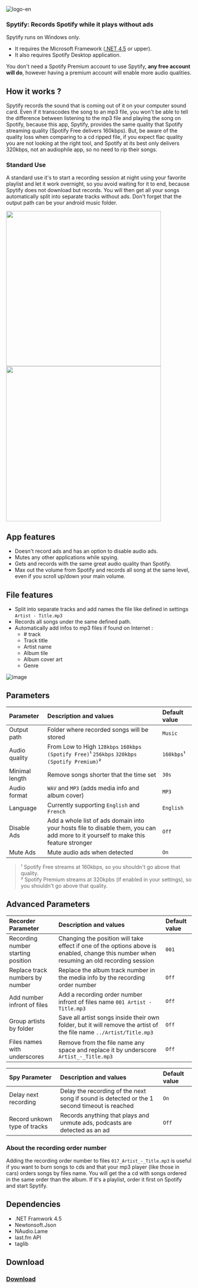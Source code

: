 ![logo-en](https://user-images.githubusercontent.com/23088305/29906214-6daad21c-8de1-11e7-80f5-ef6791cc7825.png)

### Spytify: Records Spotify while it plays without ads
Spytify runs on Windows only.
- It requires the Microsoft Framework ([.NET 4.5](https://www.microsoft.com/en-ca/download/details.aspx?id=17851) or upper).
- It also requires Spotify Desktop application.

You don't need a Spotify Premium account to use Spytify, __any free account will do__, however having a premium account will enable more audio qualities.

## How it works ?
Spytify records the sound that is coming out of it on your computer sound card. Even if it transcodes the song to an mp3 file, you won't be able to tell the difference between listening to the mp3 file and playing the song on Spotify, because this app, Spytify, provides the same quality that Spotify streaming quality (Spotify Free delivers 160kbps). But, be aware of the quality loss when comparing to a cd ripped file, if you expect flac quality you are not looking at the right tool, and Spotify at its best only delivers 320kbps, not an audiophile app, so no need to rip their songs.

### Standard Use
A standard use it's to start a recording session at night using your favorite playlist and let it work overnight, so you avoid waiting for it to end, because Spytify does not download but records. You will then get all your songs automatically split into separate tracks without ads. Don't forget that the output path can be your android music folder.

<span><img width="420" height="auto" src="https://user-images.githubusercontent.com/23088305/37263373-39d18762-257e-11e8-9735-758d6517d4c8.png"/>
<img width="420" height="auto" src="https://user-images.githubusercontent.com/23088305/37263401-62d56ed0-257e-11e8-8eaf-102043c0196f.png"/></span>

## App features
- Doesn't record ads and has an option to disable audio ads.
- Mutes any other applications while spying.
- Gets and records with the same great audio quality than Spotify.
- Max out the volume from Spotify and records all song at the same level, even if you scroll up/down your main volume.

## File features
- Split into separate tracks and add names the file like defined in settings `Artist - Title.mp3`
- Records all songs under the same defined path.
- Automatically add infos to mp3 files if found on Internet :
   - \# track
   - Track title
   - Artist name
   - Album tile
   - Album cover art
   - Genre

![image](https://user-images.githubusercontent.com/23088305/37262916-232d806c-257c-11e8-8d2f-8d5c16ab5e2f.png)

## Parameters

| Parameter               | Description and values                 | Default value  |
|:------------------------|:---------------------------------------|:---------------|
| Output path             | Folder where recorded songs will be stored | `Music`     |
| Audio quality           | From Low to High `128kbps` `160kbps (Spotify Free)`¹ `256kbps` `320kbps (Spotify Premium)`² | `160kbps`¹ |
| Minimal length          | Remove songs shorter that the time set  | `30s`  |
| Audio format            | `WAV` and `MP3` (adds media info and album cover) | `MP3`    |
| Language               | Currently supporting `English` and `French` | `English` |
| Disable Ads             | Add a whole list of ads domain into your hosts file to disable them, you can add more to it yourself to make this feature stronger | `Off`   |
| Mute Ads               | Mute audio ads when detected | `On` |

> ¹ Spotify Free streams at 160kbps, so you shouldn't go above that quality.     
> ² Spotify Premium streams at 320kpbs (if enabled in your settings), so you shouldn't go above that quality.

## Advanced Parameters
| Recorder Parameter      | Description and values                 | Default value  |
|:------------------------|:---------------------------------------|:---------------|
| Recording number starting position | Changing the position will take effect if one of the options above is enabled, change this number when resuming an old recording session | `001` |
| Replace track numbers by number | Replace the album track number in the media info by the recording order number | `Off` |
| Add number infront of files | Add a recording order number infront of files name `001 Artist - Title.mp3` | `Off` |
| Group artists by folder | Save all artist songs inside their own folder, but it will remove the artist of the file name `../Artist/Title.mp3` | `Off` |
| Files names with underscores | Remove from the file name any space and replace it by underscore `Artist_-_Title.mp3` | `Off` | 

| Spy Parameter      | Description and values                 | Default value  |
|:------------------------|:---------------------------------------|:---------------|
| Delay next recording    | Delay the recording of the next song if sound is detected or the 1 second timeout is reached | `On` |
| Record unkown type of tracks | Records anything that plays and unmute ads, podcasts are detected as an ad  | `Off` |

### About the recording order number
Adding the recording order number to files `017_Artist_-_Title.mp3` is useful if you want to burn songs to cds and that your mp3 player (like those in cars) orders songs by files name. You will get the a cd with songs ordered in the same order than the album. If it's a playlist, order it first on Spotify and start Spytify.

## Dependencies
- .NET Framwork 4.5
- Newtonsoft.Json
- NAudio.Lame
- last.fm API
- taglib

## Download
### [Download](https://github.com/jwallet/Espion-Spotify/releases)
